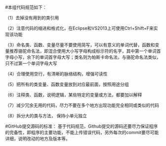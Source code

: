 #本组代码规范如下：

（1）去掉没有用到的类引用

（2）注意代码的缩进和格式化，在Eclipse和VS2013上可使用Ctrl+Shift+F来实现该功能

（3）命名类、函数、变量尽量不要使用简写，可以有意义的单词代替，函数和变量推荐骆驼命名法，即混合使用大小写字母构成标示符的名字，其中第一个单词首字母小写，余下的单词首字母大写；类名则为帕斯卡命名法，与骆驼命名法类似，只不过第一个单词字母大写

（4）合理使用空行，有清晰的脉络结构，增强可读性

（5）把所有的类变量、函数变量放到对应最前面，按照用途分组

（6）注释类、函数，说明逻辑，某些特定的变量或方法，都要加以解释

（7）减少冗余无用的代码，尽力不要在多个地方出现功能完全相同或类似的代码

（8）拆分大的类与方法， 保持小单元独立

#GitHub提交源码的标准：
  基于代码规范，Github提交的源码还要尽力保证程序的完备性，即程序的主要功能，不能上传错误代码，另外每次的commit要尽可能详细，说明改动的地方及版本等。